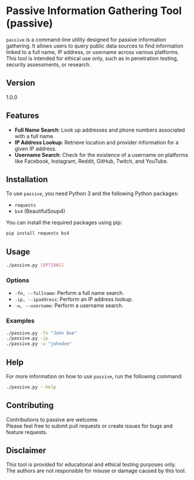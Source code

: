 # Passive Information Gathering Tool (passive)

`passive` is a command-line utility designed for passive information gathering. It allows users to query public data sources to find information linked to a full name, IP address, or username across various platforms. This tool is intended for ethical use only, such as in penetration testing, security assessments, or research.


## Version
1.0.0

## Features

- **Full Name Search**: Look up addresses and phone numbers associated with a full name.
- **IP Address Lookup**: Retrieve location and provider information for a given IP address.
- **Username Search**: Check for the existence of a username on platforms like Facebook, Instagram, Reddit, GitHub, Twitch, and YouTube.

## Installation

To use `passive`, you need Python 3 and the following Python packages:
- `requests`
- `bs4` (BeautifulSoup4)

You can install the required packages using pip:

```bash
pip install requests bs4
```

## Usage
```bash
./passive.py [OPTIONS]
```

### Options
- `-fn, --fullname`: Perform a full name search.
- `-ip, --ipaddress`: Perform an IP address lookup.
- `-u, --username`: Perform a username search.

### Examples
```bash
./passive.py -fn "John Doe"
./passive.py -ip
./passive.py -u "johndoe"
```

## Help
For more information on how to use `passive`, run the following command:

```bash
./passive.py --help
```

## Contributing
Contributions to passive are welcome.  
Please feel free to submit pull requests or create issues for bugs and feature requests.

## Disclaimer
This tool is provided for educational and ethical testing purposes only.  
The authors are not responsible for misuse or damage caused by this tool.